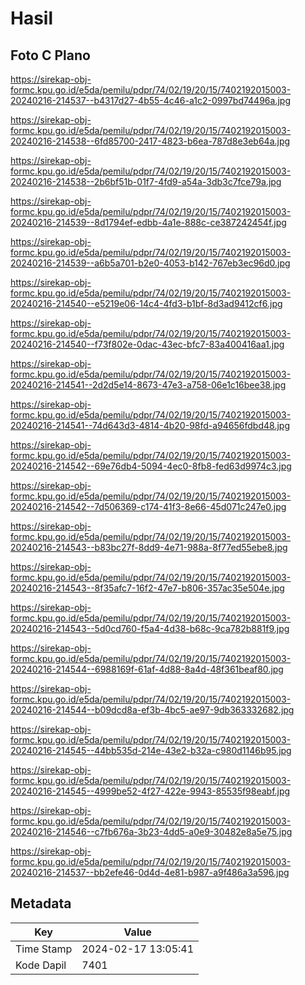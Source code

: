 # Hasil

## Foto C Plano

https://sirekap-obj-formc.kpu.go.id/e5da/pemilu/pdpr/74/02/19/20/15/7402192015003-20240216-214537--b4317d27-4b55-4c46-a1c2-0997bd74496a.jpg

https://sirekap-obj-formc.kpu.go.id/e5da/pemilu/pdpr/74/02/19/20/15/7402192015003-20240216-214538--6fd85700-2417-4823-b6ea-787d8e3eb64a.jpg

https://sirekap-obj-formc.kpu.go.id/e5da/pemilu/pdpr/74/02/19/20/15/7402192015003-20240216-214538--2b6bf51b-01f7-4fd9-a54a-3db3c7fce79a.jpg

https://sirekap-obj-formc.kpu.go.id/e5da/pemilu/pdpr/74/02/19/20/15/7402192015003-20240216-214539--8d1794ef-edbb-4a1e-888c-ce387242454f.jpg

https://sirekap-obj-formc.kpu.go.id/e5da/pemilu/pdpr/74/02/19/20/15/7402192015003-20240216-214539--a6b5a701-b2e0-4053-b142-767eb3ec96d0.jpg

https://sirekap-obj-formc.kpu.go.id/e5da/pemilu/pdpr/74/02/19/20/15/7402192015003-20240216-214540--e5219e06-14c4-4fd3-b1bf-8d3ad9412cf6.jpg

https://sirekap-obj-formc.kpu.go.id/e5da/pemilu/pdpr/74/02/19/20/15/7402192015003-20240216-214540--f73f802e-0dac-43ec-bfc7-83a400416aa1.jpg

https://sirekap-obj-formc.kpu.go.id/e5da/pemilu/pdpr/74/02/19/20/15/7402192015003-20240216-214541--2d2d5e14-8673-47e3-a758-06e1c16bee38.jpg

https://sirekap-obj-formc.kpu.go.id/e5da/pemilu/pdpr/74/02/19/20/15/7402192015003-20240216-214541--74d643d3-4814-4b20-98fd-a94656fdbd48.jpg

https://sirekap-obj-formc.kpu.go.id/e5da/pemilu/pdpr/74/02/19/20/15/7402192015003-20240216-214542--69e76db4-5094-4ec0-8fb8-fed63d9974c3.jpg

https://sirekap-obj-formc.kpu.go.id/e5da/pemilu/pdpr/74/02/19/20/15/7402192015003-20240216-214542--7d506369-c174-41f3-8e66-45d071c247e0.jpg

https://sirekap-obj-formc.kpu.go.id/e5da/pemilu/pdpr/74/02/19/20/15/7402192015003-20240216-214543--b83bc27f-8dd9-4e71-988a-8f77ed55ebe8.jpg

https://sirekap-obj-formc.kpu.go.id/e5da/pemilu/pdpr/74/02/19/20/15/7402192015003-20240216-214543--8f35afc7-16f2-47e7-b806-357ac35e504e.jpg

https://sirekap-obj-formc.kpu.go.id/e5da/pemilu/pdpr/74/02/19/20/15/7402192015003-20240216-214543--5d0cd760-f5a4-4d38-b68c-9ca782b881f9.jpg

https://sirekap-obj-formc.kpu.go.id/e5da/pemilu/pdpr/74/02/19/20/15/7402192015003-20240216-214544--6988169f-61af-4d88-8a4d-48f361beaf80.jpg

https://sirekap-obj-formc.kpu.go.id/e5da/pemilu/pdpr/74/02/19/20/15/7402192015003-20240216-214544--b09dcd8a-ef3b-4bc5-ae97-9db363332682.jpg

https://sirekap-obj-formc.kpu.go.id/e5da/pemilu/pdpr/74/02/19/20/15/7402192015003-20240216-214545--44bb535d-214e-43e2-b32a-c980d1146b95.jpg

https://sirekap-obj-formc.kpu.go.id/e5da/pemilu/pdpr/74/02/19/20/15/7402192015003-20240216-214545--4999be52-4f27-422e-9943-85535f98eabf.jpg

https://sirekap-obj-formc.kpu.go.id/e5da/pemilu/pdpr/74/02/19/20/15/7402192015003-20240216-214546--c7fb676a-3b23-4dd5-a0e9-30482e8a5e75.jpg

https://sirekap-obj-formc.kpu.go.id/e5da/pemilu/pdpr/74/02/19/20/15/7402192015003-20240216-214537--bb2efe46-0d4d-4e81-b987-a9f486a3a596.jpg


## Metadata

| Key        | Value               |
| ---------- | ------------------- |
| Time Stamp | 2024-02-17 13:05:41 |
| Kode Dapil | 7401                |



